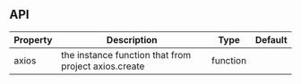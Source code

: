 
## API

| Property | Description                                          | Type     | Default |
| -------- | ---------------------------------------------------- | -------- | ------- |
| axios    | the instance function that from project axios.create | function |

            